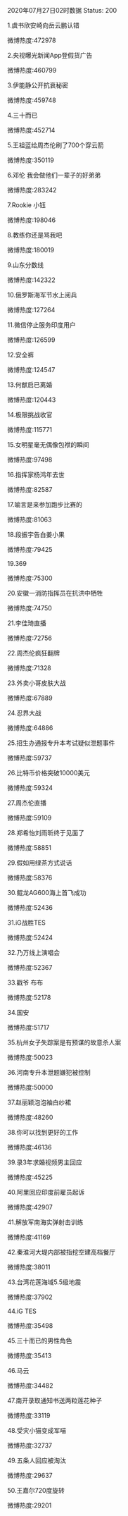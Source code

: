 2020年07月27日02时数据
Status: 200

1.虞书欣安崎向岳云鹏认错

微博热度:472978

2.央视曝光新闻App登假货广告

微博热度:460799

3.伊能静公开抗衰秘密

微博热度:459748

4.三十而已

微博热度:452714

5.王祖蓝给周杰伦刷了700个穿云箭

微博热度:350119

6.邓伦 我会做他们一辈子的好弟弟

微博热度:283242

7.Rookie 小钰

微博热度:198046

8.教练你还是骂我吧

微博热度:180019

9.山东分数线

微博热度:142322

10.俄罗斯海军节水上阅兵

微博热度:127264

11.微信停止服务印度用户

微博热度:126599

12.安全裤

微博热度:124547

13.何猷启已离婚

微博热度:120443

14.极限挑战收官

微博热度:115771

15.女明星毫无偶像包袱的瞬间

微博热度:97498

16.指挥家杨鸿年去世

微博热度:82587

17.喻言是来参加跑步比赛的

微博热度:81063

18.段振宇告白姜小果

微博热度:79425

19.369

微博热度:75300

20.安徽一消防指挥员在抗洪中牺牲

微博热度:74750

21.李佳琦直播

微博热度:72756

22.周杰伦疯狂翻牌

微博热度:71328

23.外卖小哥皮肤大战

微博热度:67889

24.忍界大战

微博热度:64886

25.招生办通报专升本考试疑似泄题事件

微博热度:59737

26.比特币价格突破10000美元

微博热度:59324

27.周杰伦直播

微博热度:59109

28.郑希怡刘雨昕终于见面了

微博热度:58851

29.假如用绿茶方式说话

微博热度:58376

30.鲲龙AG600海上首飞成功

微博热度:52436

31.iG战胜TES

微博热度:52424

32.乃万线上演唱会

微博热度:52367

33.戳爷 布布

微博热度:52178

34.国安

微博热度:51717

35.杭州女子失踪案是有预谋的故意杀人案

微博热度:50023

36.河南专升本泄题嫌犯被控制

微博热度:50000

37.赵丽颖泡泡袖白纱裙

微博热度:48260

38.你可以找到更好的工作

微博热度:46136

39.录3年求婚视频男主回应

微博热度:45225

40.阿里回应印度前雇员起诉

微博热度:42907

41.解放军南海实弹射击训练

微博热度:41169

42.秦淮河大堤内部被指挖空建高档餐厅

微博热度:38011

43.台湾花莲海域5.5级地震

微博热度:37902

44.iG TES

微博热度:35498

45.三十而已的男性角色

微博热度:35413

46.马云

微博热度:34482

47.南开录取通知书送两粒莲花种子

微博热度:33119

48.受灾小猫变成军喵

微博热度:32737

49.五条人回应被淘汰

微博热度:29637

50.王嘉尔720度旋转

微博热度:29201

